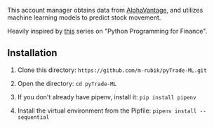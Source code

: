 This account manager obtains data from [AlphaVantage](https://www.alphavantage.co/), and utilizes machine learning models to predict stock movement.

Heavily inspired by [this](https://www.youtube.com/watch?v=2BrpKpWwT2A&list=PLQVvvaa0QuDcOdF96TBtRtuQksErCEBYZ) series on "Python Programming for Finance".

## Installation
1. Clone this directory:
```https://github.com/m-rubik/pyTrade-ML.git```

2. Open the directory:
```cd pyTrade-ML```

3. If you don't already have pipenv, install it:
```pip install pipenv```

4. Install the virtual environment from the Pipfile:
```pipenv install --sequential```
